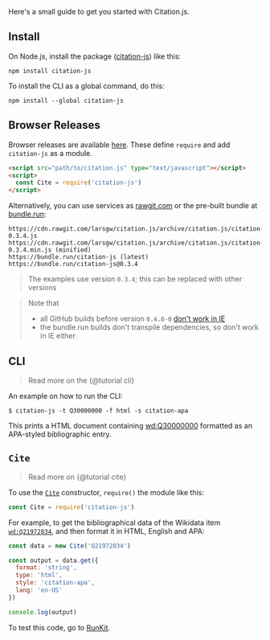 Here's a small guide to get you started with Citation.js.

<!-- toc -->

## Install

On Node.js, install the package ([citation-js](https://npmjs.org/package/citation-js)) like this:

    npm install citation-js

To install the CLI as a global command, do this:

    npm install --global citation-js

## Browser Releases

Browser releases are available [here](https://github.com/larsgw/citation.js/tree/archive). These define `require` and add `citation-js` as a module.

```html
<script src="path/to/citation.js" type="text/javascript"></script>
<script>
  const Cite = require('citation-js')
</script>
```

Alternatively, you can use services as [rawgit.com](https://rawgit.com/) or the pre-built bundle at [bundle.run](https://bundle.run/):

    https://cdn.rawgit.com/larsgw/citation.js/archive/citation.js/citation-0.3.4.js
    https://cdn.rawgit.com/larsgw/citation.js/archive/citation.js/citation-0.3.4.min.js (minified)
    https://bundle.run/citation-js (latest)
    https://bundle.run/citation-js@0.3.4

> The examples use version `0.3.4`; this can be replaced with other versions

> Note that
> * all GitHub builds before version `0.4.0-0` [don't work in IE](https://github.com/larsgw/citation.js/issues/87)
> * the bundle.run builds don't transpile dependencies, so don't work in IE either

## CLI

> Read more on the {@tutorial cli}

An example on how to run the CLI:

    $ citation-js -t Q30000000 -f html -s citation-apa

This prints a HTML document containing [wd:Q30000000](https://wikidata.org/wiki/Q30000000) formatted as an APA-styled bibliographic entry.

## `Cite`

> Read more on {@tutorial cite}

To use the [`Cite`](#cite) constructor, `require()` the module like this:

```js
const Cite = require('citation-js')
```

For example, to get the bibliographical data of the Wikidata item [`wd:Q21972834`](https://wikidata.org/wiki/Q21972834), and then format it in HTML, English and APA:

```js 
const data = new Cite('Q21972834')

const output = data.get({
  format: 'string',
  type: 'html',
  style: 'citation-apa',
  lang: 'en-US'
})

console.log(output)
```

To test this code, go to [RunKit](https://runkit.com/larsgw/591b5651bd9b40001113931c).
